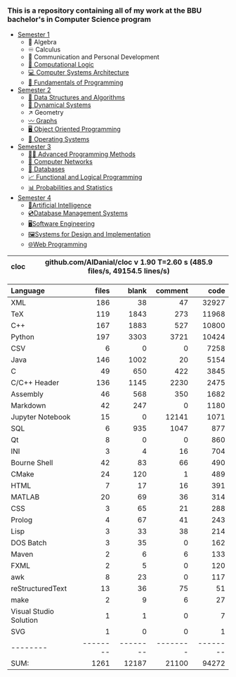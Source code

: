 ### This is a repository containing all of my work at the BBU bachelor's in Computer Science program

* [Semester 1](Semester1/)
    * 🔢 Algebra
    * ♾️ Calculus
    * 💬 Communication and Personal Development
    * [🔣 Computational Logic](Semester1/Computational%20Logic/)
    * [💻 Computer Systems Architecture](Semester1/Computer%20Systems%20Architecture/)
    * [🐍 Fundamentals of Programming](Semester1/Fundamentals%20of%20Programming/)
* [Semester 2](Semester2/)
    * [🌴 Data Structures and Algorithms](Semester2/Data%20Structures%20and%20Algorithms/)
    * [🔄 Dynamical Systems](Semester2/Dynamical%20Systems/)
    * ↗ Geometry
    * [〰️ Graphs](Semester2/Graphs/)
    * [🖥️ Object Oriented Programming](Semester2/Object%20Oriented%20Programming/)
    * [🐧 Operating Systems](Semester2/Operating%20Systems/)
* [Semester 3](Semester3/)
    * [👨‍💻️ Advanced Programming Methods](Semester3/Advanced%20Programming%20Methods/)
    * [📶 Computer Networks](Semester3/Computer%20Networks/)
    * [💾 Databases](Semester3/Databases/)
    * [📈 Functional and Logical Programming](Semester3/Functional%20and%20Logical%20Programming/)
    * [📊 Probabilities and Statistics](Semester3/Probabilities%20and%20Statistics/)
* [Semester 4](Semester4/)
    * [🤖Artificial Intelligence](Semester4/Artificial%20Intelligence/)
    * [💿Database Management Systems](Semester4/Database%20Management%20Systems/)
    * [🖥️Software Engineering](Semester4/Software%20Engineering/)
    * [🖼️Systems for Design and Implementation](Semester4/Systems%20for%20Design%20and%20Implementation/)
    * [🌐Web Programming](Semester4/Web%20Programming/)


cloc|github.com/AlDanial/cloc v 1.90  T=2.60 s (485.9 files/s, 49154.5 lines/s)
--- | ---

Language|files|blank|comment|code
:-------|-------:|-------:|-------:|-------:
XML|186|38|47|32927
TeX|119|1843|273|11968
C++|167|1883|527|10800
Python|197|3303|3721|10424
CSV|6|0|0|7258
Java|146|1002|20|5154
C|49|650|422|3845
C/C++ Header|136|1145|2230|2475
Assembly|46|568|350|1682
Markdown|42|247|0|1180
Jupyter Notebook|15|0|12141|1071
SQL|6|935|1047|877
Qt|8|0|0|860
INI|3|4|16|704
Bourne Shell|42|83|66|490
CMake|24|120|1|489
HTML|7|17|16|391
MATLAB|20|69|36|314
CSS|3|65|21|288
Prolog|4|67|41|243
Lisp|3|33|38|214
DOS Batch|3|35|0|162
Maven|2|6|6|133
FXML|2|5|0|120
awk|8|23|0|117
reStructuredText|13|36|75|51
make|2|9|6|27
Visual Studio Solution|1|1|0|7
SVG|1|0|0|1
--------|--------|--------|--------|--------
SUM:|1261|12187|21100|94272

